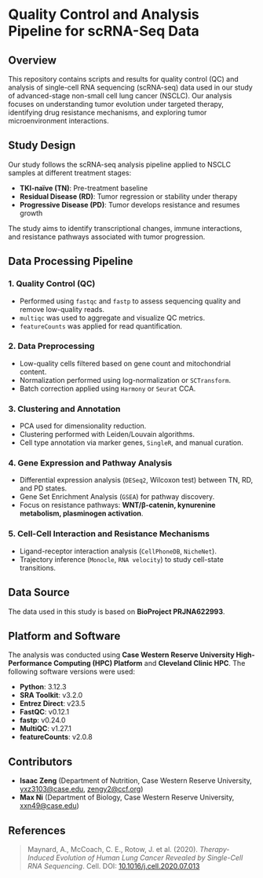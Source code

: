 # Quality Control and Analysis Pipeline for scRNA-Seq Data

## Overview
This repository contains scripts and results for quality control (QC) and analysis of single-cell RNA sequencing (scRNA-seq) data used in our study of advanced-stage non-small cell lung cancer (NSCLC). Our analysis focuses on understanding tumor evolution under targeted therapy, identifying drug resistance mechanisms, and exploring tumor microenvironment interactions.

## Study Design
Our study follows the scRNA-seq analysis pipeline applied to NSCLC samples at different treatment stages:

- **TKI-naïve (TN)**: Pre-treatment baseline
- **Residual Disease (RD)**: Tumor regression or stability under therapy
- **Progressive Disease (PD)**: Tumor develops resistance and resumes growth

The study aims to identify transcriptional changes, immune interactions, and resistance pathways associated with tumor progression.

## Data Processing Pipeline
### 1. **Quality Control (QC)**
- Performed using `fastqc` and `fastp` to assess sequencing quality and remove low-quality reads.
- `multiqc` was used to aggregate and visualize QC metrics.
- `featureCounts` was applied for read quantification.

### 2. **Data Preprocessing**
- Low-quality cells filtered based on gene count and mitochondrial content.
- Normalization performed using log-normalization or `SCTransform`.
- Batch correction applied using `Harmony` or `Seurat` CCA.

### 3. **Clustering and Annotation**
- PCA used for dimensionality reduction.
- Clustering performed with Leiden/Louvain algorithms.
- Cell type annotation via marker genes, `SingleR`, and manual curation.

### 4. **Gene Expression and Pathway Analysis**
- Differential expression analysis (`DESeq2`, Wilcoxon test) between TN, RD, and PD states.
- Gene Set Enrichment Analysis (`GSEA`) for pathway discovery.
- Focus on resistance pathways: **WNT/β-catenin, kynurenine metabolism, plasminogen activation**.

### 5. **Cell-Cell Interaction and Resistance Mechanisms**
- Ligand-receptor interaction analysis (`CellPhoneDB`, `NicheNet`).
- Trajectory inference (`Monocle`, `RNA velocity`) to study cell-state transitions.

## Data Source
The data used in this study is based on **BioProject PRJNA622993**.

## Platform and Software
The analysis was conducted using **Case Western Reserve University High-Performance Computing (HPC) Platform** and **Cleveland Clinic HPC**. The following software versions were used:

- **Python**: 3.12.3
- **SRA Toolkit**: v3.2.0
- **Entrez Direct**: v23.5
- **FastQC**: v0.12.1
- **fastp**: v0.24.0
- **MultiQC**: v1.27.1
- **featureCounts**: v2.0.8

## Contributors
- **Isaac Zeng** (Department of Nutrition, Case Western Reserve University, yxz3103@case.edu, zengy2@ccf.org)
- **Max Ni** (Department of Biology, Case Western Reserve University, xxn49@case.edu)

## References
> Maynard, A., McCoach, C. E., Rotow, J. et al. (2020). *Therapy-Induced Evolution of Human Lung Cancer Revealed by Single-Cell RNA Sequencing*. Cell. DOI: [10.1016/j.cell.2020.07.013](https://doi.org/10.1016/j.cell.2020.07.013)


